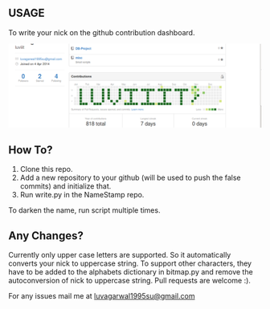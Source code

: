 USAGE
--------
To write your nick on the github contribution dashboard.

![](img.png?raw=True)

How To?
--------
  1. Clone this repo.
  2. Add a new repository to your github (will be used to push the false commits) and initialize that.
  3. Run write.py in the NameStamp repo.

To darken the name, run script multiple times.

Any Changes?
---------------
Currently only upper case letters are supported. So it automatically converts your nick to uppercase string.
To support other characters, they have to be added to the alphabets dictionary in bitmap.py and remove the autoconversion of nick to uppercase string.
Pull requests are welcome :).

For any issues mail me at luvagarwal1995su@gmail.com
